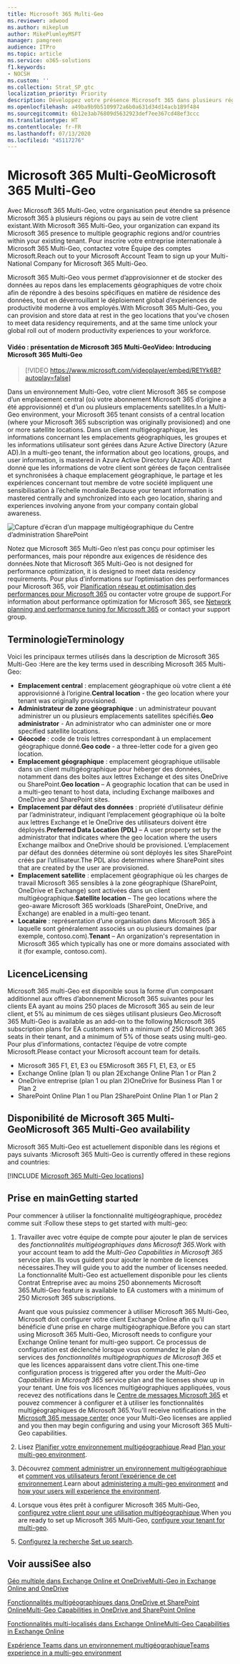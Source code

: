 ```yaml
---
title: Microsoft 365 Multi-Geo
ms.reviewer: adwood
ms.author: mikeplum
author: MikePlumleyMSFT
manager: pamgreen
audience: ITPro
ms.topic: article
ms.service: o365-solutions
f1.keywords:
- NOCSH
ms.custom: ''
ms.collection: Strat_SP_gtc
localization_priority: Priority
description: Développez votre présence Microsoft 365 dans plusieurs régions géographiques avec Microsoft 365 Multi-Geo.
ms.openlocfilehash: a49ba9b9b5109972a6b0a631d34d14acb189f484
ms.sourcegitcommit: 6b12e3ab76809d5632923def7ee367cd48ef3ccc
ms.translationtype: HT
ms.contentlocale: fr-FR
ms.lasthandoff: 07/13/2020
ms.locfileid: "45117276"
---
```

# <a name="microsoft-365-multi-geo"></a><span data-ttu-id="5e069-103">Microsoft 365 Multi-Geo</span><span class="sxs-lookup"><span data-stu-id="5e069-103">Microsoft 365 Multi-Geo</span></span>

<span data-ttu-id="5e069-104">Avec Microsoft 365 Multi-Geo, votre organisation peut étendre sa présence Microsoft 365 à plusieurs régions ou pays au sein de votre client existant.</span><span class="sxs-lookup"><span data-stu-id="5e069-104">With Microsoft 365 Multi-Geo, your organization can expand its Microsoft 365 presence to multiple geographic regions and/or countries within your existing tenant.</span></span> <span data-ttu-id="5e069-105">Pour inscrire votre entreprise internationale à Microsoft 365 Multi-Geo, contactez votre Équipe des comptes Microsoft.</span><span class="sxs-lookup"><span data-stu-id="5e069-105">Reach out to your Microsoft Account Team to sign up your Multi-National Company for Microsoft 365 Multi-Geo.</span></span>
  
<span data-ttu-id="5e069-106">Microsoft 365 Multi-Geo vous permet d’approvisionner et de stocker des données au repos dans les emplacements géographiques de votre choix afin de répondre à des besoins spécifiques en matière de résidence des données, tout en déverrouillant le déploiement global d’expériences de productivité moderne à vos employés.</span><span class="sxs-lookup"><span data-stu-id="5e069-106">With Microsoft 365 Multi-Geo, you can provision and store data at rest in the geo locations that you've chosen to meet data residency requirements, and at the same time unlock your global roll out of modern productivity experiences to your workforce.</span></span>

#### <a name="video-introducing-microsoft-365-multi-geo"></a><span data-ttu-id="5e069-107">Vidéo : présentation de Microsoft 365 Multi-Geo</span><span class="sxs-lookup"><span data-stu-id="5e069-107">Video: Introducing Microsoft 365 Multi-Geo</span></span>

> [!VIDEO https://www.microsoft.com/videoplayer/embed/RE1Yk6B?autoplay=false]

<span data-ttu-id="5e069-108">Dans un environnement Multi-Geo, votre client Microsoft 365 se compose d’un emplacement central (où votre abonnement Microsoft 365 d’origine a été approvisionné) et d’un ou plusieurs emplacements satellites.</span><span class="sxs-lookup"><span data-stu-id="5e069-108">In a Multi-Geo environment, your Microsoft 365 tenant consists of a central location (where your Microsoft 365 subscription was originally provisioned) and one or more satellite locations.</span></span> <span data-ttu-id="5e069-109">Dans un client multigéographique, les informations concernant les emplacements géographiques, les groupes et les informations utilisateur sont gérées dans Azure Active Directory (Azure AD).</span><span class="sxs-lookup"><span data-stu-id="5e069-109">In a multi-geo tenant, the information about geo locations, groups, and user information, is mastered in Azure Active Directory (Azure AD).</span></span> <span data-ttu-id="5e069-110">Étant donné que les informations de votre client sont gérées de façon centralisée et synchronisées à chaque emplacement géographique, le partage et les expériences concernant tout membre de votre société impliquent une sensibilisation à l’échelle mondiale.</span><span class="sxs-lookup"><span data-stu-id="5e069-110">Because your tenant information is mastered centrally and synchronized into each geo location, sharing and experiences involving anyone from your company contain global awareness.</span></span>

![Capture d’écran d’un mappage multigéographique du Centre d’administration SharePoint](media/multi-geo-world-map.png)

<span data-ttu-id="5e069-112">Notez que Microsoft 365 Multi-Geo n’est pas conçu pour optimiser les performances, mais pour répondre aux exigences de résidence des données.</span><span class="sxs-lookup"><span data-stu-id="5e069-112">Note that Microsoft 365 Multi-Geo is not designed for performance optimization, it is designed to meet data residency requirements.</span></span> <span data-ttu-id="5e069-113">Pour plus d’informations sur l’optimisation des performances pour Microsoft 365, voir [Planification réseau et optimisation des performances pour Microsoft 365](https://support.office.com/article/e5f1228c-da3c-4654-bf16-d163daee8848) ou contacter votre groupe de support.</span><span class="sxs-lookup"><span data-stu-id="5e069-113">For information about performance optimization for Microsoft 365, see [Network planning and performance tuning for Microsoft 365](https://support.office.com/article/e5f1228c-da3c-4654-bf16-d163daee8848) or contact your support group.</span></span>

## <a name="terminology"></a><span data-ttu-id="5e069-114">Terminologie</span><span class="sxs-lookup"><span data-stu-id="5e069-114">Terminology</span></span>

<span data-ttu-id="5e069-115">Voici les principaux termes utilisés dans la description de Microsoft 365 Multi-Geo :</span><span class="sxs-lookup"><span data-stu-id="5e069-115">Here are the key terms used in describing Microsoft 365 Multi-Geo:</span></span>

- <span data-ttu-id="5e069-116">**Emplacement central** : emplacement géographique où votre client a été approvisionné à l’origine.</span><span class="sxs-lookup"><span data-stu-id="5e069-116">**Central location** - the geo location where your tenant was originally provisioned.</span></span>
- <span data-ttu-id="5e069-117">**Administrateur de zone géographique** : un administrateur pouvant administrer un ou plusieurs emplacements satellites spécifiés.</span><span class="sxs-lookup"><span data-stu-id="5e069-117">**Geo administrator** - An administrator who can administer one or more specified satellite locations.</span></span>
- <span data-ttu-id="5e069-118">**Géocode** : code de trois lettres correspondant à un emplacement géographique donné.</span><span class="sxs-lookup"><span data-stu-id="5e069-118">**Geo code** - a three-letter code for a given geo location.</span></span>
- <span data-ttu-id="5e069-119">**Emplacement géographique** : emplacement géographique utilisable dans un client multigéographique pour héberger des données, notamment dans des boîtes aux lettres Exchange et des sites OneDrive ou SharePoint.</span><span class="sxs-lookup"><span data-stu-id="5e069-119">**Geo location** – A geographic location that can be used in a multi-geo tenant to host data, including Exchange mailboxes and OneDrive and SharePoint sites.</span></span>
- <span data-ttu-id="5e069-120">**Emplacement par défaut des données** : propriété d’utilisateur définie par l’administrateur, indiquant l’emplacement géographique où la boîte aux lettres Exchange et le OneDrive des utilisateurs doivent être déployés.</span><span class="sxs-lookup"><span data-stu-id="5e069-120">**Preferred Data Location (PDL)** – A user property set by the administrator that indicates where the geo location where the users Exchange mailbox and OneDrive should be provisioned.</span></span> <span data-ttu-id="5e069-121">L’emplacement par défaut des données détermine où sont déployés les sites SharePoint créés par l’utilisateur.</span><span class="sxs-lookup"><span data-stu-id="5e069-121">The PDL also determines where SharePoint sites that are created by the user are provisioned.</span></span>
- <span data-ttu-id="5e069-122">**Emplacement satellite** : emplacement géographique où les charges de travail Microsoft 365 sensibles à la zone géographique (SharePoint, OneDrive et Exchange) sont activées dans un client multigéographique.</span><span class="sxs-lookup"><span data-stu-id="5e069-122">**Satellite location** – The geo locations where the geo-aware Microsoft 365 workloads (SharePoint, OneDrive, and Exchange) are enabled in a multi-geo tenant.</span></span>
- <span data-ttu-id="5e069-123">**Locataire** : représentation d’une organisation dans Microsoft 365 à laquelle sont généralement associés un ou plusieurs domaines (par exemple, contoso.com).</span><span class="sxs-lookup"><span data-stu-id="5e069-123">**Tenant** – An organization's representation in Microsoft 365 which typically has one or more domains associated with it (for example, contoso.com).</span></span>

## <a name="licensing"></a><span data-ttu-id="5e069-124">Licence</span><span class="sxs-lookup"><span data-stu-id="5e069-124">Licensing</span></span>

<span data-ttu-id="5e069-125">Microsoft 365 multi-Geo est disponible sous la forme d’un composant additionnel aux offres d’abonnement Microsoft 365 suivantes pour les clients EA ayant au moins 250 places de Microsoft 365 au sein de leur client, et 5% au minimum de ces sièges utilisant plusieurs Geo.</span><span class="sxs-lookup"><span data-stu-id="5e069-125">Microsoft 365 Multi-Geo is available as an add-on to the following Microsoft 365 subscription plans for EA customers with a minimum of 250 Microsoft 365 seats in their tenant, and a minimum of 5% of those seats using multi-geo.</span></span> <span data-ttu-id="5e069-126">Pour plus d’informations, contactez l’équipe de votre compte Microsoft.</span><span class="sxs-lookup"><span data-stu-id="5e069-126">Please contact your Microsoft account team for details.</span></span>

- <span data-ttu-id="5e069-127">Microsoft 365 F1, E1, E3 ou E5</span><span class="sxs-lookup"><span data-stu-id="5e069-127">Microsoft 365 F1, E1, E3, or E5</span></span>
- <span data-ttu-id="5e069-128">Exchange Online (plan 1) ou plan 2</span><span class="sxs-lookup"><span data-stu-id="5e069-128">Exchange Online Plan 1 or Plan 2</span></span>
- <span data-ttu-id="5e069-129">OneDrive entreprise (plan 1 ou plan 2)</span><span class="sxs-lookup"><span data-stu-id="5e069-129">OneDrive for Business Plan 1 or Plan 2</span></span>
- <span data-ttu-id="5e069-130">SharePoint Online Plan 1 ou Plan 2</span><span class="sxs-lookup"><span data-stu-id="5e069-130">SharePoint Online Plan 1 or Plan 2</span></span>

## <a name="microsoft-365-multi-geo-availability"></a><span data-ttu-id="5e069-131">Disponibilité de Microsoft 365 Multi-Geo</span><span class="sxs-lookup"><span data-stu-id="5e069-131">Microsoft 365 Multi-Geo availability</span></span>

<span data-ttu-id="5e069-132">Microsoft 365 Multi-Geo est actuellement disponible dans les régions et pays suivants :</span><span class="sxs-lookup"><span data-stu-id="5e069-132">Microsoft 365 Multi-Geo is currently offered in these regions and countries:</span></span>

[!INCLUDE [Microsoft 365 Multi-Geo locations](includes/office-365-multi-geo-locations.md)]

## <a name="getting-started"></a><span data-ttu-id="5e069-133">Prise en main</span><span class="sxs-lookup"><span data-stu-id="5e069-133">Getting started</span></span>

<span data-ttu-id="5e069-134">Pour commencer à utiliser la fonctionnalité multigéographique, procédez comme suit :</span><span class="sxs-lookup"><span data-stu-id="5e069-134">Follow these steps to get started with multi-geo:</span></span>

1. <span data-ttu-id="5e069-135">Travailler avec votre équipe de compte pour ajouter le plan de services des _fonctionnalités multigéographiques dans Microsoft 365_.</span><span class="sxs-lookup"><span data-stu-id="5e069-135">Work with your account team to add the _Multi-Geo Capabilities in Microsoft 365_ service plan.</span></span> <span data-ttu-id="5e069-136">Ils vous guident pour ajouter le nombre de licences nécessaires.</span><span class="sxs-lookup"><span data-stu-id="5e069-136">They will guide you to add the number of licenses needed.</span></span> <span data-ttu-id="5e069-137">La fonctionnalité Multi-Geo est actuellement disponible pour les clients Contrat Entreprise avec au moins 250 abonnements Microsoft 365.</span><span class="sxs-lookup"><span data-stu-id="5e069-137">Multi-Geo feature is available to EA customers with a minimum of 250 Microsoft 365 subscriptions.</span></span>

   <span data-ttu-id="5e069-138">Avant que vous puissiez commencer à utiliser Microsoft 365 Multi-Geo, Microsoft doit configurer votre client Exchange Online afin qu’il bénéficie d’une prise en charge multigéographique.</span><span class="sxs-lookup"><span data-stu-id="5e069-138">Before you can start using Microsoft 365 Multi-Geo, Microsoft needs to configure your Exchange Online tenant for multi-geo support.</span></span> <span data-ttu-id="5e069-139">Ce processus de configuration est déclenché lorsque vous commandez le plan de services des *fonctionnalités multigéographiques de Microsoft 365* et que les licences apparaissent dans votre client.</span><span class="sxs-lookup"><span data-stu-id="5e069-139">This one-time configuration process is triggered after you order the *Multi-Geo Capabilities in Microsoft 365* service plan and the licenses show up in your tenant.</span></span> <span data-ttu-id="5e069-140">Une fois vos licences multigéographiques appliquées, vous recevez des notifications dans le [Centre de messages Microsoft 365](https://support.office.com/article/38FB3333-BFCC-4340-A37B-DEDA509C2093) et pouvez commencer à configurer et à utiliser les fonctionnalités multigéographiques de Microsoft 365.</span><span class="sxs-lookup"><span data-stu-id="5e069-140">You'll receive notifications in the [Microsoft 365 message center](https://support.office.com/article/38FB3333-BFCC-4340-A37B-DEDA509C2093) once your Multi-Geo licenses are applied and you then may begin configuring and using your Microsoft 365 Multi-Geo capabilities.</span></span>

2. <span data-ttu-id="5e069-141">Lisez [Planifier votre environnement multigéographique](plan-for-multi-geo.md).</span><span class="sxs-lookup"><span data-stu-id="5e069-141">Read [Plan your multi-geo environment](plan-for-multi-geo.md).</span></span>

3. <span data-ttu-id="5e069-142">Découvrez [comment administrer un environnement multigéographique](administering-a-multi-geo-environment.md) et [comment vos utilisateurs feront l’expérience de cet environnement](multi-geo-user-experience.md).</span><span class="sxs-lookup"><span data-stu-id="5e069-142">Learn about [administering a multi-geo environment](administering-a-multi-geo-environment.md) and [how your users will experience the environment](multi-geo-user-experience.md).</span></span>

4. <span data-ttu-id="5e069-143">Lorsque vous êtes prêt à configurer Microsoft 365 Multi-Geo, [configurez votre client pour une utilisation multigéographique](multi-geo-tenant-configuration.md).</span><span class="sxs-lookup"><span data-stu-id="5e069-143">When you are ready to set up Microsoft 365 Multi-Geo, [configure your tenant for multi-geo](multi-geo-tenant-configuration.md).</span></span>

5. <span data-ttu-id="5e069-144">[Configurez la recherche](configure-search-for-multi-geo.md).</span><span class="sxs-lookup"><span data-stu-id="5e069-144">[Set up search](configure-search-for-multi-geo.md).</span></span>

## <a name="see-also"></a><span data-ttu-id="5e069-145">Voir aussi</span><span class="sxs-lookup"><span data-stu-id="5e069-145">See also</span></span>

[<span data-ttu-id="5e069-146">Géo multiple dans Exchange Online et OneDrive</span><span class="sxs-lookup"><span data-stu-id="5e069-146">Multi-Geo in Exchange Online and OneDrive</span></span>](https://Aka.ms/GoMultiGeo)

[<span data-ttu-id="5e069-147">Fonctionnalités multigéographiques dans OneDrive et SharePoint Online</span><span class="sxs-lookup"><span data-stu-id="5e069-147">Multi-Geo Capabilities in OneDrive and SharePoint Online</span></span>](https://docs.microsoft.com/office365/enterprise/multi-geo-capabilities-in-onedrive-and-sharepoint-online-in-office-365)

[<span data-ttu-id="5e069-148">Fonctionnalités multi-localisés dans Exchange Online</span><span class="sxs-lookup"><span data-stu-id="5e069-148">Multi-Geo Capabilities in Exchange Online</span></span>](https://docs.microsoft.com/office365/enterprise/multi-geo-capabilities-in-exchange-online)

[<span data-ttu-id="5e069-149">Expérience Teams dans un environnement multigéographique</span><span class="sxs-lookup"><span data-stu-id="5e069-149">Teams experience in a multi-geo environment</span></span>](https://docs.microsoft.com/microsoftteams/teams-experience-o365odb-spo-multi-geo)
